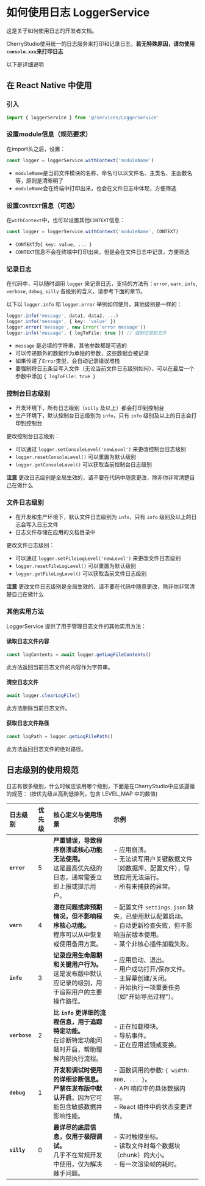 # 如何使用日志 LoggerService

这是关于如何使用日志的开发者文档。

CherryStudio使用统一的日志服务来打印和记录日志，**若无特殊原因，请勿使用`console.xxx`来打印日志**

以下是详细说明

## 在 React Native 中使用

### 引入

```typescript
import { loggerService } from '@/services/LoggerService'
```

### 设置module信息（规范要求）

在import头之后，设置：

```typescript
const logger = loggerService.withContext('moduleName')
```

- `moduleName`是当前文件模块的名称，命名可以以文件名、主类名、主函数名等，原则是清晰明了
- `moduleName`会在终端中打印出来，也会在文件日志中体现，方便筛选

### 设置`CONTEXT`信息（可选）

在`withContext`中，也可以设置其他`CONTEXT`信息：

```typescript
const logger = loggerService.withContext('moduleName', CONTEXT)
```

- `CONTEXT`为`{ key: value, ... }`
- `CONTEXT`信息不会在终端中打印出来，但是会在文件日志中记录，方便筛选

### 记录日志

在代码中，可以随时调用 `logger` 来记录日志，支持的方法有：`error`, `warn`, `info`, `verbose`, `debug`, `silly`
各级别的含义，请参考下面的章节。

以下以 `logger.info` 和 `logger.error` 举例如何使用，其他级别是一样的：

```typescript
logger.info('message', data1, data2, ...)
logger.info('message', { key: 'value' })
logger.error('message', new Error('error message'))
logger.info('message', { logToFile: true }) // 强制记录到文件
```

- `message` 是必填的字符串，其他参数都是可选的
- 可以传递额外的数据作为单独的参数，这些数据会被记录
- 如果传递了`Error`类型，会自动记录错误堆栈
- 要强制将日志条目写入文件（无论当前文件日志级别如何），可以在最后一个参数中添加 `{ logToFile: true }`

### 控制台日志级别

- 开发环境下，所有日志级别（`silly` 及以上）都会打印到控制台
- 生产环境下，默认控制台日志级别为 `info`，只有 `info` 级别及以上的日志会打印到控制台

更改控制台日志级别：

- 可以通过 `logger.setConsoleLevel('newLevel')` 来更改控制台日志级别
- `logger.resetConsoleLevel()` 可以重置为默认级别
- `logger.getConsoleLevel()` 可以获取当前控制台日志级别

**注意** 更改日志级别是全局生效的，请不要在代码中随意更改，除非你非常清楚自己在做什么

### 文件日志级别

- 在开发和生产环境下，默认文件日志级别为 `info`，只有 `info` 级别及以上的日志会写入日志文件
- 日志文件存储在应用的文档目录中

更改文件日志级别：

- 可以通过 `logger.setFileLogLevel('newLevel')` 来更改文件日志级别
- `logger.resetFileLogLevel()` 可以重置为默认级别
- `logger.getFileLogLevel()` 可以获取当前文件日志级别

**注意** 更改文件日志级别是全局生效的，请不要在代码中随意更改，除非你非常清楚自己在做什么

### 其他实用方法

LoggerService 提供了用于管理日志文件的其他实用方法：

#### 读取日志文件内容

```typescript
const logContents = await logger.getLogFileContents()
```

此方法返回当前日志文件的内容作为字符串。

#### 清空日志文件

```typescript
await logger.clearLogFile()
```

此方法删除当前日志文件。

#### 获取日志文件路径

```typescript
const logPath = logger.getLogFilePath()
```

此方法返回日志文件的绝对路径。

## 日志级别的使用规范

日志有很多级别，什么时候应该用哪个级别，下面是在CherryStudio中应该遵循的规范：
(按优先级从高到低排列，包含 LEVEL_MAP 中的数值)

| 日志级别      | 优先级 | 核心定义与使用场景                                                                                       | 示例                                                                                                                                                  |
| :------------ | :----- | :------------------------------------------------------------------------------------------------------- | :---------------------------------------------------------------------------------------------------------------------------------------------------- |
| **`error`**   | 5      | **严重错误，导致程序崩溃或核心功能无法使用。** <br> 这是最高优先级的日志，通常需要立即上报或提示用户。       | - 应用崩溃。 <br> - 无法读写用户关键数据文件（如数据库、配置文件），导致应用无法运行。<br> - 所有未捕获的异常。                          |
| **`warn`**    | 4      | **潜在问题或非预期情况，但不影响程序核心功能。** <br> 程序可以从中恢复或使用备用方案。                   | - 配置文件 `settings.json` 缺失，已使用默认配置启动。 <br> - 自动更新检查失败，但不影响当前版本使用。<br> - 某个非核心插件加载失败。                 |
| **`info`**    | 3      | **记录应用生命周期和关键用户行为。** <br> 这是发布版中默认应记录的级别，用于追踪用户的主要操作路径。     | - 应用启动、退出。<br> - 用户成功打开/保存文件。 <br> - 主屏幕创建/关闭。<br> - 开始执行一项重要任务（如"开始导出过程"）。                           |
| **`verbose`** | 2      | **比 `info` 更详细的流程信息，用于追踪特定功能。** <br> 在诊断特定功能问题时开启，帮助理解内部执行流程。 | - 正在加载模块。 <br> - 导航事件。<br> - 正在应用滤镜或变换。                                |
| **`debug`**   | 1      | **开发和调试时使用的详细诊断信息。** <br> **严禁在发布版中默认开启**，因为它可能包含敏感数据并影响性能。 | - 函数调用的参数: `{ width: 800, ... }`。<br> - API 响应中的具体数据内容。<br> - React 组件中的状态变更详情。 |
| **`silly`**   | 0      | **最详尽的底层信息，仅用于极限调试。** <br> 几乎不在常规开发中使用，仅为解决棘手问题。                   | - 实时触摸坐标。<br> - 读取文件时每个数据块（chunk）的大小。<br> - 每一次渲染帧的耗时。                                      |
